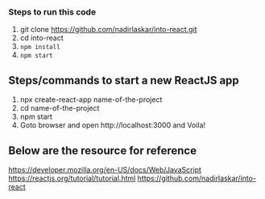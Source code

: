 ### Steps to run this code

1. git clone https://github.com/nadirlaskar/into-react.git
2. cd into-react
3. `npm install`
4. `npm start`


## Steps/commands to start a new ReactJS app 

1. npx create-react-app name-of-the-project
2. cd name-of-the-project
3. npm start
4. Goto browser and open http://localhost:3000 and Voila! 


## Below are the resource for reference

https://developer.mozilla.org/en-US/docs/Web/JavaScript
https://reactjs.org/tutorial/tutorial.html
https://github.com/nadirlaskar/into-react